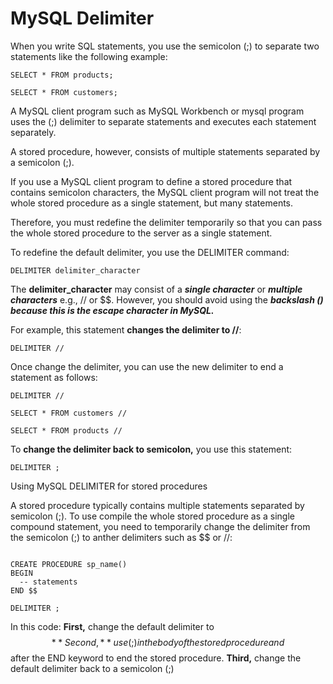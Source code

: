 # MySQL Delimiter
When you write SQL statements, you use the semicolon (;) to separate two statements like the following example:

`SELECT * FROM products;`

`SELECT * FROM customers;`

A MySQL client program such as MySQL Workbench or mysql program uses the (;) delimiter to separate statements and executes each statement separately.

A stored procedure, however, consists of multiple statements separated by a semicolon (;).

If you use a MySQL client program to define a stored procedure that contains semicolon characters, the MySQL client program will not treat the whole stored procedure as a single statement, but many statements.

Therefore, you must redefine the delimiter temporarily so that you can pass the whole stored procedure to the server as a single statement.

To redefine the default delimiter, you use the DELIMITER command:

`DELIMITER delimiter_character`

The **delimiter_character** may consist of a ___single character___ or ___multiple characters___ e.g., // or $$. However, you should avoid using the ***backslash (\) because this is the escape character in MySQL.***

For example, this statement **changes the delimiter to //**:

`DELIMITER //`

Once change the delimiter, you can use the new delimiter to end a statement as follows:
```
DELIMITER //

SELECT * FROM customers //

SELECT * FROM products //
```
To **change the delimiter back to semicolon,** you use this statement:

`DELIMITER ;`

Using MySQL DELIMITER for stored procedures

A stored procedure typically contains multiple statements separated by semicolon (;).  To use compile the whole stored procedure as a single compound statement, you need to temporarily change the delimiter from the semicolon (;) to anther delimiters such as $$ or //:
```DELIMITER $$

CREATE PROCEDURE sp_name()
BEGIN
  -- statements
END $$

DELIMITER ;
```
In this code:
**First,** change the default delimiter to $$
**Second,** use (;) in the body of the stored procedure and $$ after the END keyword to end the stored procedure.
**Third,** change the default delimiter back to a semicolon (;)
